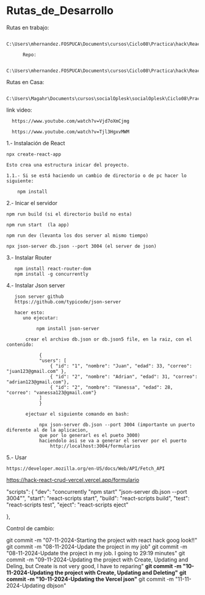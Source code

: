 # Rutas_de_Desarrollo

  Rutas en trabajo:

      C:\Users\mhernandez.FOSPUCA\Documents\cursos\Ciclo08\Practica\hack\React
          
          Repo:

          C:\Users\mhernandez.FOSPUCA\Documents\cursos\Ciclo08\Practica\hack\React\Hack_REACT_CRUD_Vercel

          
  Rutas en Casa:

         C:\Users\Magahr\Documents\cursos\socialOplesk\socialOplesk\Ciclo08\Practicas\hacks\Hack_REACT_CRUD\Hack_REACT_CRUD_Vercel 

      
  link video:

      https://www.youtube.com/watch?v=Vjd7oXmCjmg

      https://www.youtube.com/watch?v=Tjl3HgxvMWM

     
1.- Instalación de React
   
    npx create-react-app

    Esto crea una estructura inicar del proyecto.

    1.1.- Si se está haciendo un cambio de directorio o de pc hacer lo siguiente:
         
        npm install

2.- Inicar el servidor

    npm run build (si el directorio build no esta)
    
    npm run start  (la app)

    npm run dev (levanta los dos server al mismo tiempo)

    npx json-server db.json --port 3004 (el server de json)


3.- Instalar Router

       npm install react-router-dom
       npm install -g concurrently

4.- Instalar Json server

       json server github
       https://github.com/typicode/json-server

       hacer esto:
          uno ejecutar:

               npm install json-server

           crear el archivo db.json or db.json5 file, en la raiz, con el contenido:

                {
                "users": [
                    { "id": "1", "nombre": "Juan", "edad": 33, "correo": "juan123@gmail.com" },
                    { "id": "2", "nombre": "Adrian", "edad": 31, "correo": "adrian123@gmail.com"},
                    { "id": "2", "nombre": "Vanessa", "edad": 28, "correo": "vanessa123@gmail.com"}
                ]
                }

           ejectuar el siguiente comando en bash:

                npx json-server db.json --port 3004 (importante un puerto diferente al de la aplicacion, 
                que por lo generarl es el pueto 3000)
                haciendolo asi se va a generar el server por el puerto 
                    http://localhost:3004/formularios

5.- Usar 
    
    https://developer.mozilla.org/en-US/docs/Web/API/Fetch_API



https://hack-react-crud-vercel.vercel.app/formulario



"scripts": {
     "dev": "concurrently \"npm start\" \"json-server db.json --port 3004\"",
    "start": "react-scripts start",
    "build": "react-scripts build",
    "test": "react-scripts test",
    "eject": "react-scripts eject"

  },


Control de cambio:

git commit -m "07-11-2024-Starting the project with react hack goog look!!"
git commit -m "08-11-2024-Update the project in my job"
git commit -m "08-11-2024-Update the project in my job. I going to 29:19 minutes"
git commit -m "09-11-2024-Updating the project with Create, Updating and Deling, but Create is not very good, I have to reparing"
**git commit -m "10-11-2024-Updating the project with Create, Updating and Deleting"**
**git commit -m "10-11-2024-Updating the Vercel json"**
git commit -m "11-11-2024-Updating dbjson"